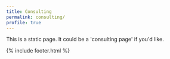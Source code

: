 ```yaml
---
title: Consulting
permalink: consulting/
profile: true
---
```


This is a static page. It could be a 'consulting page' if you'd like.

{% include footer.html %}
